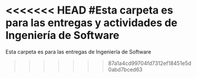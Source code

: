 <<<<<<< HEAD
#Esta carpeta es para las entregas y actividades de Ingeniería de Software
=======
Esta carpeta es para las entregas de Ingeniería de Software
>>>>>>> 87a1a4cd99704fd7312ef18451e5d0abd7bced63
